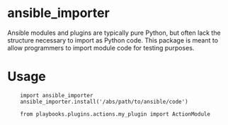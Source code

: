# ansible_importer

Ansible modules and plugins are typically pure Python, but often lack the structure necessary to import 
as Python code. This package is meant to allow programmers to import module code for testing purposes.

# Usage

```
    import ansible_importer
    ansible_importer.install('/abs/path/to/ansible/code')

    from playbooks.plugins.actions.my_plugin import ActionModule
```

